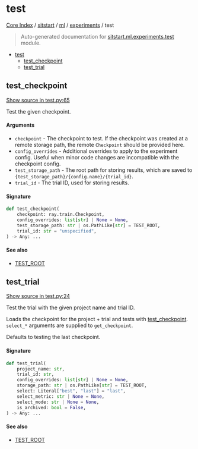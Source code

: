 # test

[Core Index](../../../README.md#core-index) / [sitstart](../../index.md#sitstart) / [ml](../index.md#ml) / [experiments](./index.md#experiments) / test

> Auto-generated documentation for [sitstart.ml.experiments.test](../../../../python/sitstart/ml/experiments/test.py) module.

- [test](#test)
  - [test_checkpoint](#test_checkpoint)
  - [test_trial](#test_trial)

## test_checkpoint

[Show source in test.py:65](../../../../python/sitstart/ml/experiments/test.py#L65)

Test the given checkpoint.

#### Arguments

- `checkpoint` - The checkpoint to test. If the checkpoint was
    created at a remote storage path, the remote `Checkpoint` should be
    provided here.
- `config_overrides` - Additional overrides to apply to the
    experiment config. Useful when minor code changes are incompatible
    with the checkpoint config.
- `test_storage_path` - The root path for storing results, which are saved
to `{test_storage_path}/{config.name}/{trial_id}`.
- `trial_id` - The trial ID, used for storing results.

#### Signature

```python
def test_checkpoint(
    checkpoint: ray.train.Checkpoint,
    config_overrides: list[str] | None = None,
    test_storage_path: str | os.PathLike[str] = TEST_ROOT,
    trial_id: str = "unspecified",
) -> Any: ...
```

#### See also

- [TEST_ROOT](./index.md#test_root)



## test_trial

[Show source in test.py:24](../../../../python/sitstart/ml/experiments/test.py#L24)

Test the trial with the given project name and trial ID.

Loads the checkpoint for the project + trial and tests with
[test_checkpoint](#test_checkpoint). `select_*` arguments are supplied to `get_checkpoint`.

Defaults to testing the last checkpoint.

#### Signature

```python
def test_trial(
    project_name: str,
    trial_id: str,
    config_overrides: list[str] | None = None,
    storage_path: str | os.PathLike[str] = TEST_ROOT,
    select: Literal["best", "last"] = "last",
    select_metric: str | None = None,
    select_mode: str | None = None,
    is_archived: bool = False,
) -> Any: ...
```

#### See also

- [TEST_ROOT](./index.md#test_root)

